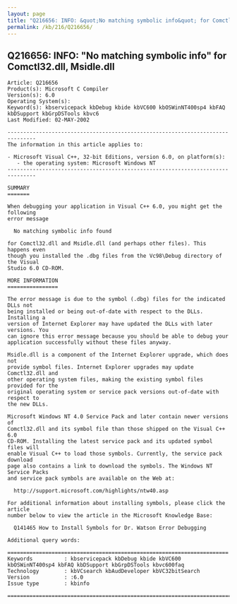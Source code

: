```yaml
---
layout: page
title: "Q216656: INFO: &quot;No matching symbolic info&quot; for Comctl32.dll, Msidle.dll"
permalink: /kb/216/Q216656/
---
```


## Q216656: INFO: &quot;No matching symbolic info&quot; for Comctl32.dll, Msidle.dll

	Article: Q216656
	Product(s): Microsoft C Compiler
	Version(s): 6.0
	Operating System(s): 
	Keyword(s): kbservicepack kbDebug kbide kbVC600 kbOSWinNT400sp4 kbFAQ kbDSupport kbGrpDSTools kbvc6
	Last Modified: 02-MAY-2002
	
	-------------------------------------------------------------------------------
	The information in this article applies to:
	
	- Microsoft Visual C++, 32-bit Editions, version 6.0, on platform(s):
	   - the operating system: Microsoft Windows NT 
	-------------------------------------------------------------------------------
	
	SUMMARY
	=======
	
	When debugging your application in Visual C++ 6.0, you might get the following
	error message
	
	  No matching symbolic info found
	
	for Comctl32.dll and Msidle.dll (and perhaps other files). This happens even
	though you installed the .dbg files from the Vc98\Debug directory of the Visual
	Studio 6.0 CD-ROM.
	
	MORE INFORMATION
	================
	
	The error message is due to the symbol (.dbg) files for the indicated DLLs not
	being installed or being out-of-date with respect to the DLLs. Installing a
	version of Internet Explorer may have updated the DLLs with later versions. You
	can ignore this error message because you should be able to debug your
	application successfully without these files anyway.
	
	Msidle.dll is a component of the Internet Explorer upgrade, which does not
	provide symbol files. Internet Explorer upgrades may update Comctl32.dll and
	other operating system files, making the existing symbol files provided for the
	original operating system or service pack versions out-of-date with respect to
	the new DLLs.
	
	Microsoft Windows NT 4.0 Service Pack and later contain newer versions of
	Comctl32.dll and its symbol file than those shipped on the Visual C++ 6.0
	CD-ROM. Installing the latest service pack and its updated symbol files will
	enable Visual C++ to load those symbols. Currently, the service pack download
	page also contains a link to download the symbols. The Windows NT Service Packs
	and service pack symbols are available on the Web at:
	
	  http://support.microsoft.com/highlights/ntw40.asp
	
	For additional information about installing symbols, please click the article
	number below to view the article in the Microsoft Knowledge Base:
	
	  Q141465 How to Install Symbols for Dr. Watson Error Debugging
	
	Additional query words:
	
	======================================================================
	Keywords          : kbservicepack kbDebug kbide kbVC600 kbOSWinNT400sp4 kbFAQ kbDSupport kbGrpDSTools kbvc600faq 
	Technology        : kbVCsearch kbAudDeveloper kbVC32bitSearch
	Version           : :6.0
	Issue type        : kbinfo
	
	=============================================================================
	

